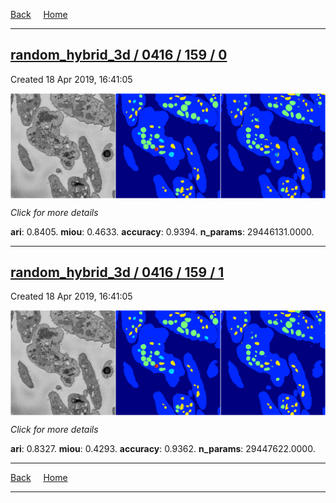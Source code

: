 
[Back](..)&nbsp;&nbsp;&nbsp;&nbsp;&nbsp;[Home](https://leapmanlab.github.io/snapshots)

---

<div class="summary"><a href="0"><h2>random_hybrid_3d / 0416 / 159 / 0</h2></a><p>Created 18 Apr 2019, 16:41:05
</p><a href="0"><img src="0/media/summary.png" align="center"></a><p>
<i>Click for more details</i>
</p></div>

**ari**: 0.8405. **miou**: 0.4633. **accuracy**: 0.9394. **n_params**: 29446131.0000. 

---

<div class="summary"><a href="1"><h2>random_hybrid_3d / 0416 / 159 / 1</h2></a><p>Created 18 Apr 2019, 16:41:05
</p><a href="1"><img src="1/media/summary.png" align="center"></a><p>
<i>Click for more details</i>
</p></div>

**ari**: 0.8327. **miou**: 0.4293. **accuracy**: 0.9362. **n_params**: 29447622.0000. 

---

[Back](..)&nbsp;&nbsp;&nbsp;&nbsp;&nbsp;[Home](https://leapmanlab.github.io/snapshots)

---